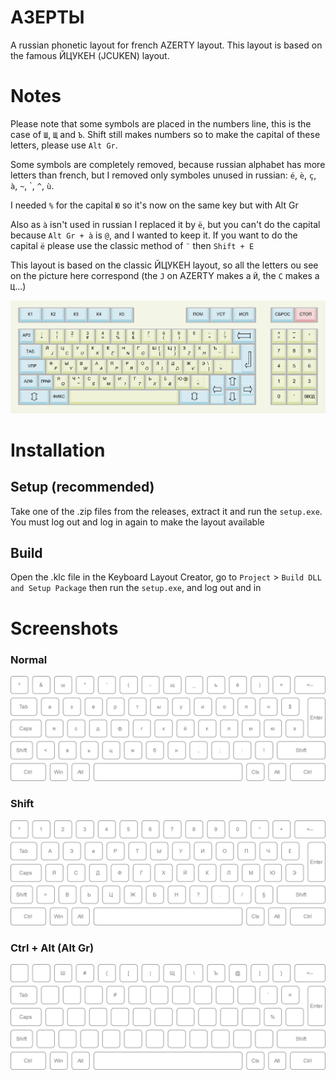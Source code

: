 АЗЕРТЫ
======

A russian phonetic layout for french AZERTY layout. This layout is based on the famous ЙЦУКЕН (JCUKEN) layout.

Notes
=====

Please note that some symbols are placed in the numbers line, this is the case of `Ш`, `Щ` and `Ъ`. Shift still makes numbers so to make the capital of these letters, please use `Alt Gr`.

Some symbols are completely removed, because russian alphabet has more letters than french, but I removed only symboles unused in russian: `é`, `è`, `ç`, `à`, `~`, \`, `^`, `ù`.

I needed `%` for the capital `Ю` so it's now on the same key but with Alt Gr

Also as `à` isn't used in russian I replaced it by `ë`, but you can't do the capital because `Alt Gr + à` is `@`, and I wanted to keep it. If you want to do the capital `ë` please use the classic method of `¨` then `Shift + E`

This layout is based on the classic ЙЦУКЕН layout, so all the letters ou see on the picture here correspond (the `J` on AZERTY makes a `Й`, the `C` makes a `Ц`...)

![JCUKEN Layout](.screenshots/UKNCkeyboard.png)

Installation
============

## Setup (recommended)

Take one of the .zip files from the releases, extract it and run the `setup.exe`. You must log out and log in again to make the layout available

## Build

Open the .klc file in the Keyboard Layout Creator, go to `Project` > `Build DLL and Setup Package` then run the `setup.exe`, and log out and in

Screenshots
===========

### Normal

![Layout](.screenshots/АЗЕРТЫ.png)

### Shift

![Layout Shift](.screenshots/АЗЕРТЫShift.png)

### Ctrl + Alt (Alt Gr)

![Layout AltGr](.screenshots/АЗЕРТЫAltGr.png)
